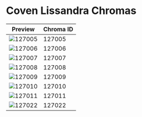 # Coven Lissandra Chromas

| Preview | Chroma ID |
|---------|-----------|
| ![127005](https://raw.communitydragon.org/latest/plugins/rcp-be-lol-game-data/global/default/v1/champion-chroma-images/127/127005.png) | 127005 |
| ![127006](https://raw.communitydragon.org/latest/plugins/rcp-be-lol-game-data/global/default/v1/champion-chroma-images/127/127006.png) | 127006 |
| ![127007](https://raw.communitydragon.org/latest/plugins/rcp-be-lol-game-data/global/default/v1/champion-chroma-images/127/127007.png) | 127007 |
| ![127008](https://raw.communitydragon.org/latest/plugins/rcp-be-lol-game-data/global/default/v1/champion-chroma-images/127/127008.png) | 127008 |
| ![127009](https://raw.communitydragon.org/latest/plugins/rcp-be-lol-game-data/global/default/v1/champion-chroma-images/127/127009.png) | 127009 |
| ![127010](https://raw.communitydragon.org/latest/plugins/rcp-be-lol-game-data/global/default/v1/champion-chroma-images/127/127010.png) | 127010 |
| ![127011](https://raw.communitydragon.org/latest/plugins/rcp-be-lol-game-data/global/default/v1/champion-chroma-images/127/127011.png) | 127011 |
| ![127022](https://raw.communitydragon.org/latest/plugins/rcp-be-lol-game-data/global/default/v1/champion-chroma-images/127/127022.png) | 127022 |